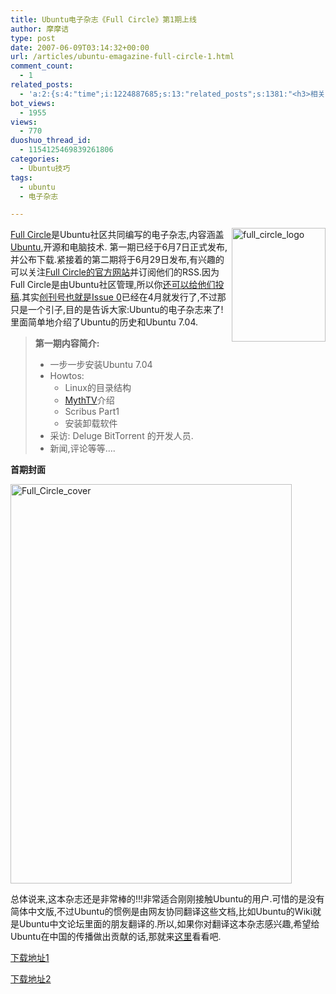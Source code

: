 ```yaml
---
title: Ubuntu电子杂志《Full Circle》第1期上线
author: 摩摩诘
type: post
date: 2007-06-09T03:14:32+00:00
url: /articles/ubuntu-emagazine-full-circle-1.html
comment_count:
  - 1
related_posts:
  - 'a:2:{s:4:"time";i:1224887685;s:13:"related_posts";s:1381:"<h3>相关日志</h3><ul class="related_post"><li><a href="http://www.digglife.cn/articles/ubuntu-emagazine-full-circle-5.html" title="Ubuntu电子杂志《Full Circle》第5期上线">Ubuntu电子杂志《Full Circle》第5期上线</a></li><li><a href="http://www.digglife.cn/articles/ubuntu-emagazine-full-circle-4.html" title="Ubuntu电子杂志《Full Circle》第4期上线">Ubuntu电子杂志《Full Circle》第4期上线</a></li><li><a href="http://www.digglife.cn/articles/ubuntu-emagazine-full-circle-3.html" title="Ubuntu电子杂志《Full Circle》第3期上线">Ubuntu电子杂志《Full Circle》第3期上线</a></li><li><a href="http://www.digglife.cn/articles/ubuntu-emagazine-full-circle-2.html" title="Ubuntu电子杂志《Full Circle》第2期上线">Ubuntu电子杂志《Full Circle》第2期上线</a></li><li><a href="http://www.digglife.cn/articles/ubuntu-windows-xp-vista-firefox-profile.html" title="Ubuntu,Windows Vista和XP共享Firefox配置文件">Ubuntu,Windows Vista和XP共享Firefox配置文件</a></li><li><a href="http://www.digglife.cn/articles/add-compiz-fusion-stackswitch.html" title="Compiz Fusion新特效Stackswitch">Compiz Fusion新特效Stackswitch</a></li><li><a href="http://www.digglife.cn/articles/how-to-install-kde40-in-ubuntu.html" title="如何在Ubuntu 7.10下安装KDE 4.0">如何在Ubuntu 7.10下安装KDE 4.0</a></li></ul>";}'
bot_views:
  - 1955
views:
  - 770
duoshuo_thread_id:
  - 1154125469839261806
categories:
  - Ubuntu技巧
tags:
  - ubuntu
  - 电子杂志

---
```

<a href="http://www.fullcirclemagazine.org" target="_blank">Full Circle</a><a href="https://www.digglife.net/wp-content/uploads/3/379/2007/06/full-circle-logo.png" atomicselection="true"><img height="182" alt="full_circle_logo" src="http://digglife.qiniudn.com/wp-content/uploads/3/379/2007/06/full-circle-logo-thumb.png" width="150" align="right" /></a>是Ubuntu社区共同编写的电子杂志,内容涵盖<a href="https://www.digglife.net/articles/category/about_ubuntu/" target="_blank">Ubuntu</a>,开源和电脑技术. 第一期已经于6月7日正式发布,并公布下载.紧接着的第二期将于6月29日发布,有兴趣的可以关注<a href="http://www.fullcirclemagazine.org" target="_blank">Full Circle的官方网站</a>并订阅他们的RSS.因为Full Circle是由Ubuntu社区管理,所以你<a href="https://wiki.ubuntu.com/UbuntuMagazine" target="_blank">还可以给他们投稿</a>.其实<a href="http://fullcirclemagazine.org/download-manager.php?id=3" target="_blank">创刊号也就是Issue 0</a>已经在4月就发行了,不过那只是一个引子,目的是告诉大家:Ubuntu的电子杂志来了! 里面简单地介绍了Ubuntu的历史和Ubuntu 7.04.

> **第一期内容简介:**
>
>   * 一步一步安装Ubuntu 7.04&nbsp;
>   * Howtos:
>       * Linux的目录结构&nbsp;
>       * <a href="https://www.digglife.net/articles/ubuntuubuntu%e5%aa%92%e4%bd%93%e4%b8%ad%e5%bf%83%e5%8f%91%e8%a1%8c%e7%89%88mythubuntu-704.html" target="_blank">MythTV</a>介绍
>       * Scribus Part1
>       * 安装卸载软件
>   * 采访: Deluge BitTorrent 的开发人员.
>   * 新闻,评论等等&#8230;.

**首期封面**

<!--more-->



<a href="https://www.digglife.net/wp-content/uploads/3/379/2007/06/full-circle-cover.png" atomicselection="true"><img height="639" alt="Full_Circle_cover" src="http://digglife.qiniudn.com/wp-content/uploads/3/379/2007/06/full-circle-cover-thumb.png" width="450" /></a>

总体说来,这本杂志还是非常棒的!!!非常适合刚刚接触Ubuntu的用户.可惜的是没有简体中文版,不过Ubuntu的惯例是由网友协同翻译这些文档,比如Ubuntu的Wiki就是Ubuntu中文论坛里面的朋友翻译的.所以,如果你对翻译这本杂志感兴趣,希望给Ubuntu在中国的传播做出贡献的话,那就来<a href="https://wiki.ubuntu.com/UbuntuMagazine/TranslateFullCircle" target="_blank">这里</a>看看吧.

[下载地址1][1]

[下载地址2][2]

 [1]: http://fullcirclemagazine.org/download-manager.php?id=1
 [2]: http://fixnum.org/public/fullcircle/fullcircle-issue01-english.pdf